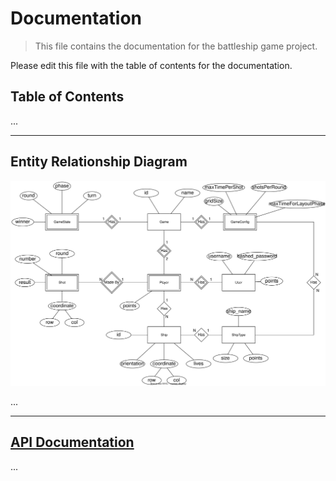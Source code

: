 # Documentation

> This file contains the documentation for the battleship game project.

Please edit this file with the table of contents for the documentation.

## Table of Contents

...

---

## Entity Relationship Diagram

<p align="center">
    <img src="battleships-db.svg" alt="Entity Relationship Diagram"/>
</p>

...

---

## [API Documentation](battleships-api-spec.yaml)

...